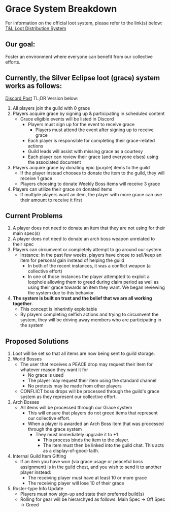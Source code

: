 # Grace System Breakdown

For information on the official loot system, please refer to the link(s) below:
[T&L Loot Distribution System](https://www.playthroneandliberty.com/en-gb/news/articles/loot-distribution-rules#:~:text=If%20the%20player%20is%20in,excluded%20from%20the%20drop%20pool)



## Our goal:
Foster an environment where everyone can benefit from our collective efforts.



## Currently, the Silver Eclipse loot (grace) system works as follows:
[Discord Post](https://discord.com/channels/1292390880602492968/1305999717863391242/1305999717863391242)
TL;DR Version below:
1. All players join the guild with 0 grace
2. Players acquire grace by signing up & participating in scheduled content
    - Grace eligible events will be listed in Discord
        - Players must sign up for the event to receive grace
            - Players must attend the event after signing up to receive grace  
        - Each player is responsible for completing their grace-related actions
        - Guild leads will assist with missing grace as a courtesy
        - Each player can review their grace (and everyone elses) using the associated document
3. Players acquire grace by donating epic (purple) items to the guild
    - If the player instead chooses to donate the item to the guild, they will receive 1 grace
    - Players choosing to donate Weekly Boss items will receive 3 grace
4. Players can utilize their grace on donated items
    - If multiple players want an item, the player with more grace can use their amount to receive it first



## Current Problems
1. A player does not need to donate an item that they are not using for their main spec(s)
2. A player does not need to donate an arch boss weapon unrelated to their spec
3. Players can circumvent or completely attempt to go around our system
    - Instance: In the past few weeks, players have chose to sell/keep an item for personal gain instead of helping the guild
        - In both of the recent instances, it was a conflict weapon (a collective effort)
        - In one of those instances the player attempted to exploit a loophole allowing them to greed during claim period as well as using their grace towards an item they want. We began reviewing the system due to this behavior.
4. __The system is built on trust and the belief that we are all working together__. 
    - This concept is inherintly exploitable
    - By players completing selfish actions and trying to circumvent the system, they will be driving away members who are participating in the system



## Proposed Solutions
1. Loot will be set so that all items are now being sent to guild storage.
2. World Bosses
    - The user that receives a PEACE drop may request their item for whatever reason they want it for
        - No grace is used
        - The player may request their item using the standard channel
        - No protests may be made from other players
    - CONFLICT boss drops will be processed through the guild's grace system as they represent our collective effort.
3. Arch Bosses
    - All items will be processed through our Grace system
        - This will ensure that players do not greed items that represent our collective effort.
        - When a player is awarded an Arch Boss item that was processed through the grace system
            - They must immediately upgrade it to +1
                - This process binds the item to the player.
                - The item must then be linked into the guild chat. This acts as a display-of-good-faith.
4. Internal Guild Item Gifting
    - If an item you have won (via grace usage or peaceful boss assignment) is in the guild chest, and you wish to send it to another player instead:
        - The receiving player must have at least 10 or more grace
        - The receiving player will lose 10 of their grace
5. Roster-type Info Update
    - Players must now sign-up and state their preferred build(s)
    - Rolling for gear will be hierarchyed as follows: Main Spec -> Off Spec -> Greed